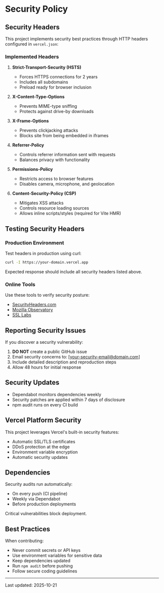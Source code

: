 # Security Policy

## Security Headers

This project implements security best practices through HTTP headers configured in `vercel.json`:

### Implemented Headers

1. **Strict-Transport-Security (HSTS)**
   - Forces HTTPS connections for 2 years
   - Includes all subdomains
   - Preload ready for browser inclusion

2. **X-Content-Type-Options**
   - Prevents MIME-type sniffing
   - Protects against drive-by downloads

3. **X-Frame-Options**
   - Prevents clickjacking attacks
   - Blocks site from being embedded in iframes

4. **Referrer-Policy**
   - Controls referrer information sent with requests
   - Balances privacy with functionality

5. **Permissions-Policy**
   - Restricts access to browser features
   - Disables camera, microphone, and geolocation

6. **Content-Security-Policy (CSP)**
   - Mitigates XSS attacks
   - Controls resource loading sources
   - Allows inline scripts/styles (required for Vite HMR)

## Testing Security Headers

### Production Environment

Test headers in production using curl:

```bash
curl -I https://your-domain.vercel.app
```

Expected response should include all security headers listed above.

### Online Tools

Use these tools to verify security posture:

- [SecurityHeaders.com](https://securityheaders.com)
- [Mozilla Observatory](https://observatory.mozilla.org)
- [SSL Labs](https://www.ssllabs.com/ssltest/)

## Reporting Security Issues

If you discover a security vulnerability:

1. **DO NOT** create a public GitHub issue
2. Email security concerns to: [your-security-email@domain.com]
3. Include detailed description and reproduction steps
4. Allow 48 hours for initial response

## Security Updates

- Dependabot monitors dependencies weekly
- Security patches are applied within 7 days of disclosure
- npm audit runs on every CI build

## Vercel Platform Security

This project leverages Vercel's built-in security features:

- Automatic SSL/TLS certificates
- DDoS protection at the edge
- Environment variable encryption
- Automatic security updates

## Dependencies

Security audits run automatically:
- On every push (CI pipeline)
- Weekly via Dependabot
- Before production deployments

Critical vulnerabilities block deployment.

## Best Practices

When contributing:
- Never commit secrets or API keys
- Use environment variables for sensitive data
- Keep dependencies updated
- Run `npm audit` before pushing
- Follow secure coding guidelines

---

Last updated: 2025-10-21
